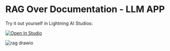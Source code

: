 # RAG Over Documentation - LLM APP

Try it out yourself in Lightning AI Studios:

<a target="_blank" href="https://lightning.ai/shail251298/studios/documentation-rag">
  <img src="https://pl-bolts-doc-images.s3.us-east-2.amazonaws.com/app-2/studio-badge.svg" alt="Open In Studio"/>
</a>

![rag drawio](https://github.com/user-attachments/assets/abd1207b-0ba6-4943-91d7-b56b7c7fd2f5)
